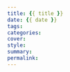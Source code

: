 ```yaml
---
title: {{ title }}
date: {{ date }}
tags: 
categories: 
cover: 
style: 
summary: 
permalink: 
---
```

